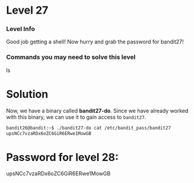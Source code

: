 # Level 27

### Level Info

Good job getting a shell! Now hurry and grab the password for bandit27!

### Commands you may need to solve this level

ls

# Solution

Now, we have a binary called **bandit27-do**. Since we have already worked with this binary, we can use it to gain access to `bandit27`.

```sh
bandit26@bandit:~$ ./bandit27-do cat /etc/bandit_pass/bandit27
upsNCc7vzaRDx6oZC6GiR6ERwe1MowGB
```

# Password for level 28:

upsNCc7vzaRDx6oZC6GiR6ERwe1MowGB

